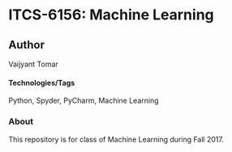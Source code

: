 # ITCS-6156: Machine Learning

## Author
Vaijyant Tomar

#### Technologies/Tags
Python, Spyder, PyCharm, Machine Learning

### About
This repository is for class of Machine Learning during Fall 2017.
